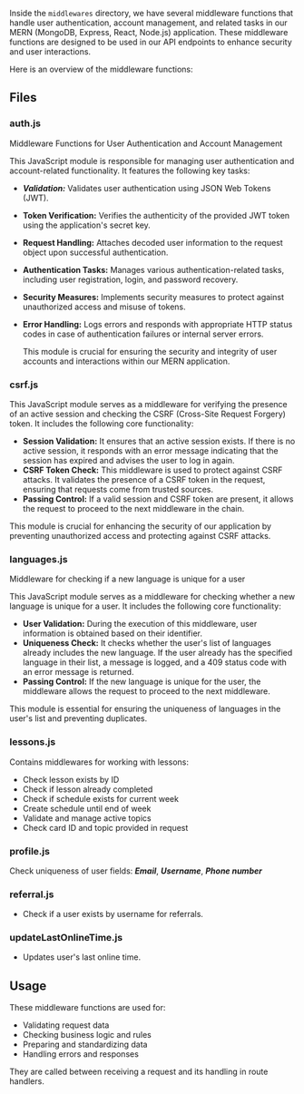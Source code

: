 Inside the `middlewares` directory, we have several middleware functions that handle user authentication, account management, and related tasks in our MERN (MongoDB, Express, React, Node.js) application.
These middleware functions are designed to be used in our API endpoints to enhance security and user interactions.

Here is an overview of the middleware functions:

## Files

### auth.js

Middleware Functions for User Authentication and Account Management

This JavaScript module is responsible for managing user authentication and account-related functionality. It features the following key tasks:

- **_Validation:_** Validates user authentication using JSON Web Tokens (JWT).
- **Token Verification:** Verifies the authenticity of the provided JWT token using the application's secret key.
- **Request Handling:** Attaches decoded user information to the request object upon successful authentication.
- **Authentication Tasks:** Manages various authentication-related tasks, including user registration, login, and password recovery.
- **Security Measures:** Implements security measures to protect against unauthorized access and misuse of tokens.
- **Error Handling:** Logs errors and responds with appropriate HTTP status codes in case of authentication failures or internal server errors.

  This module is crucial for ensuring the security and integrity of user accounts and interactions within our MERN application.

### csrf.js

This JavaScript module serves as a middleware for verifying the presence of an active session and checking the CSRF (Cross-Site Request Forgery) token. It includes the following core functionality:

- **Session Validation:** It ensures that an active session exists. If there is no active session, it responds with an error message indicating that the session has expired and advises the user to log in again.
- **CSRF Token Check:** This middleware is used to protect against CSRF attacks. It validates the presence of a CSRF token in the request, ensuring that requests come from trusted sources.
- **Passing Control:** If a valid session and CSRF token are present, it allows the request to proceed to the next middleware in the chain.

This module is crucial for enhancing the security of our application by preventing unauthorized access and protecting against CSRF attacks.

### languages.js

Middleware for checking if a new language is unique for a user

This JavaScript module serves as a middleware for checking whether a new language is unique for a user. It includes the following core functionality:

- **User Validation:** During the execution of this middleware, user information is obtained based on their identifier.
- **Uniqueness Check:** It checks whether the user's list of languages already includes the new language. If the user already has the specified language in their list, a message is logged, and a 409 status code with an error message is returned.
- **Passing Control:** If the new language is unique for the user, the middleware allows the request to proceed to the next middleware.

This module is essential for ensuring the uniqueness of languages in the user's list and preventing duplicates.

### lessons.js

Contains middlewares for working with lessons:

- Check lesson exists by ID
- Check if lesson already completed
- Check if schedule exists for current week
- Create schedule until end of week
- Validate and manage active topics
- Check card ID and topic provided in request

### profile.js

Check uniqueness of user fields: **_Email_**, **_Username_**, **_Phone number_**

### referral.js

- Check if a user exists by username for referrals.

### updateLastOnlineTime.js

- Updates user's last online time.

## Usage

These middleware functions are used for:

- Validating request data
- Checking business logic and rules
- Preparing and standardizing data
- Handling errors and responses

They are called between receiving a request and its handling in route handlers.
